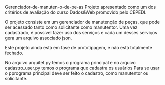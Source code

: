  Gerenciador-de-manuten-o-de-pe-as
Projeto apresentado como um dos critérios de avaliação do curso Dados&amp;Web promovido pelo CEPEDI.

 O projeto consiste em um gerenciador de manutenção de peças, que pode ser acessado tanto como solicitante
como manutentor. Uma vez cadastrado, é possível fazer uso dos serviços e cada um desses serviços gera um arquivo
associado json.

Este projeto ainda está em fase de prototipagem, e não está totalmente fechado.

No arquivo arquitet.py temos o programa principal e no arquivo cadastro_user.py temos o programa que cadastra os usuários
Para se usar o pprograma principal deve ser feito o cadastro, como manutentor ou solicitante.



